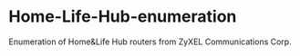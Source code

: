 # Home-Life-Hub-enumeration
Enumeration of Home&amp;Life Hub routers from ZyXEL Communications Corp.

